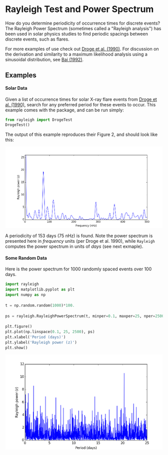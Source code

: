 # Rayleigh Test and Power Spectrum

How do you determine periodicity of occurrence times for discrete events? The Rayleigh Power Spectrum (sometimes called a "Rayleigh analysis") has been used in solar physics studies to find periodic spacings between discrete events, such as flares.

For more examples of use check out [Droge et al. (1990)](http://adsabs.harvard.edu/abs/1990ApJS...73..279D). For discussion on the derivation and similarity to a maximum likelihood analysis using a sinusoidal distribution, see [Bai (1992)](http://adsabs.harvard.edu/doi/10.1086/171816).


## Examples
#### Solar Data
Given a list of occurrence times for solar X-ray flare events from [Droge et al. (1990)](http://adsabs.harvard.edu/abs/1990ApJS...73..279D), search for any preferred period for these events to occur. This example comes with the package, and can be run simply:

````python
from rayleigh import DrogeTest
DrogeTest()
````
The output of this example reproduces their Figure 2, and should look like this:

<img src="Fig2.png" width="600">

A periodicity of 153 days (75 nHz) is found. Note the power spectrum is presented here in *frequency* units (per Droge et al. 1990), while `Rayleigh` computes the power spectrum in units of *days* (see next exmaple).


#### Some Random Data
Here is the power spectrum for 1000 randomly spaced events over 100 days.

````python
import rayleigh
import matplotlib.pyplot as plt
import numpy as np

t = np.random.random(1000)*100.

ps = rayleigh.RayleighPowerSpectrum(t, minper=0.1, maxper=25, nper=2500)

plt.figure()
plt.plot(np.linspace(0.1, 25, 2500), ps)
plt.xlabel('Period (days)')
plt.ylabel('Rayleigh power (z)')
plt.show()
````
<img src="figure_1.png" width="600">